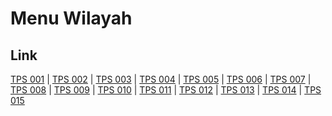 # Menu Wilayah

## Link

[TPS 001](https://github.com/gigit-pemilu/pemilu-2024-74-sulawesi-tenggara/tree/main/pileg-dpr/hitung-suara/sub/74-sulawesi-tenggara/sub/72-kota-bau-bau/sub/02-wolio/sub/1007-kadolo-katapi/sub/001-tps)
 | 
[TPS 002](https://github.com/gigit-pemilu/pemilu-2024-74-sulawesi-tenggara/tree/main/pileg-dpr/hitung-suara/sub/74-sulawesi-tenggara/sub/72-kota-bau-bau/sub/02-wolio/sub/1007-kadolo-katapi/sub/002-tps)
 | 
[TPS 003](https://github.com/gigit-pemilu/pemilu-2024-74-sulawesi-tenggara/tree/main/pileg-dpr/hitung-suara/sub/74-sulawesi-tenggara/sub/72-kota-bau-bau/sub/02-wolio/sub/1007-kadolo-katapi/sub/003-tps)
 | 
[TPS 004](https://github.com/gigit-pemilu/pemilu-2024-74-sulawesi-tenggara/tree/main/pileg-dpr/hitung-suara/sub/74-sulawesi-tenggara/sub/72-kota-bau-bau/sub/02-wolio/sub/1007-kadolo-katapi/sub/004-tps)
 | 
[TPS 005](https://github.com/gigit-pemilu/pemilu-2024-74-sulawesi-tenggara/tree/main/pileg-dpr/hitung-suara/sub/74-sulawesi-tenggara/sub/72-kota-bau-bau/sub/02-wolio/sub/1007-kadolo-katapi/sub/005-tps)
 | 
[TPS 006](https://github.com/gigit-pemilu/pemilu-2024-74-sulawesi-tenggara/tree/main/pileg-dpr/hitung-suara/sub/74-sulawesi-tenggara/sub/72-kota-bau-bau/sub/02-wolio/sub/1007-kadolo-katapi/sub/006-tps)
 | 
[TPS 007](https://github.com/gigit-pemilu/pemilu-2024-74-sulawesi-tenggara/tree/main/pileg-dpr/hitung-suara/sub/74-sulawesi-tenggara/sub/72-kota-bau-bau/sub/02-wolio/sub/1007-kadolo-katapi/sub/007-tps)
 | 
[TPS 008](https://github.com/gigit-pemilu/pemilu-2024-74-sulawesi-tenggara/tree/main/pileg-dpr/hitung-suara/sub/74-sulawesi-tenggara/sub/72-kota-bau-bau/sub/02-wolio/sub/1007-kadolo-katapi/sub/008-tps)
 | 
[TPS 009](https://github.com/gigit-pemilu/pemilu-2024-74-sulawesi-tenggara/tree/main/pileg-dpr/hitung-suara/sub/74-sulawesi-tenggara/sub/72-kota-bau-bau/sub/02-wolio/sub/1007-kadolo-katapi/sub/009-tps)
 | 
[TPS 010](https://github.com/gigit-pemilu/pemilu-2024-74-sulawesi-tenggara/tree/main/pileg-dpr/hitung-suara/sub/74-sulawesi-tenggara/sub/72-kota-bau-bau/sub/02-wolio/sub/1007-kadolo-katapi/sub/010-tps)
 | 
[TPS 011](https://github.com/gigit-pemilu/pemilu-2024-74-sulawesi-tenggara/tree/main/pileg-dpr/hitung-suara/sub/74-sulawesi-tenggara/sub/72-kota-bau-bau/sub/02-wolio/sub/1007-kadolo-katapi/sub/011-tps)
 | 
[TPS 012](https://github.com/gigit-pemilu/pemilu-2024-74-sulawesi-tenggara/tree/main/pileg-dpr/hitung-suara/sub/74-sulawesi-tenggara/sub/72-kota-bau-bau/sub/02-wolio/sub/1007-kadolo-katapi/sub/012-tps)
 | 
[TPS 013](https://github.com/gigit-pemilu/pemilu-2024-74-sulawesi-tenggara/tree/main/pileg-dpr/hitung-suara/sub/74-sulawesi-tenggara/sub/72-kota-bau-bau/sub/02-wolio/sub/1007-kadolo-katapi/sub/013-tps)
 | 
[TPS 014](https://github.com/gigit-pemilu/pemilu-2024-74-sulawesi-tenggara/tree/main/pileg-dpr/hitung-suara/sub/74-sulawesi-tenggara/sub/72-kota-bau-bau/sub/02-wolio/sub/1007-kadolo-katapi/sub/014-tps)
 | 
[TPS 015](https://github.com/gigit-pemilu/pemilu-2024-74-sulawesi-tenggara/tree/main/pileg-dpr/hitung-suara/sub/74-sulawesi-tenggara/sub/72-kota-bau-bau/sub/02-wolio/sub/1007-kadolo-katapi/sub/015-tps)

